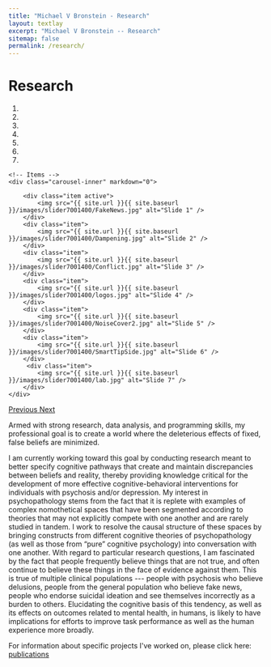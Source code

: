 ```yaml
---
title: "Michael V Bronstein - Research"
layout: textlay
excerpt: "Michael V Bronstein -- Research"
sitemap: false
permalink: /research/
---
```


# Research

<div markdown="0" id="carousel" class="carousel slide" data-ride="carousel" data-interval="5000" data-pause="hover" >
    <!-- Menu -->
    <ol class="carousel-indicators">
        <li data-target="#carousel" data-slide-to="0" class="active"></li>
        <li data-target="#carousel" data-slide-to="1"></li>
        <li data-target="#carousel" data-slide-to="2"></li>
        <li data-target="#carousel" data-slide-to="3"></li>
        <li data-target="#carousel" data-slide-to="4"></li>
        <li data-target="#carousel" data-slide-to="5"></li>
        <li data-target="#carousel" data-slide-to="6"></li>
    </ol>

    <!-- Items -->
    <div class="carousel-inner" markdown="0">

        <div class="item active">
            <img src="{{ site.url }}{{ site.baseurl }}/images/slider7001400/FakeNews.jpg" alt="Slide 1" />
        </div>
        <div class="item">
            <img src="{{ site.url }}{{ site.baseurl }}/images/slider7001400/Dampening.jpg" alt="Slide 2" />
        </div>
        <div class="item">
            <img src="{{ site.url }}{{ site.baseurl }}/images/slider7001400/Conflict.jpg" alt="Slide 3" />
        </div>
        <div class="item">
            <img src="{{ site.url }}{{ site.baseurl }}/images/slider7001400/logos.jpg" alt="Slide 4" />
        </div>
        <div class="item">
            <img src="{{ site.url }}{{ site.baseurl }}/images/slider7001400/NoiseCover2.jpg" alt="Slide 5" />
        </div>
        <div class="item">
            <img src="{{ site.url }}{{ site.baseurl }}/images/slider7001400/SmartTipSide.jpg" alt="Slide 6" />
        </div>       
         <div class="item">
            <img src="{{ site.url }}{{ site.baseurl }}/images/slider7001400/lab.jpg" alt="Slide 7" />
        </div>
    </div>
  <a class="left carousel-control" href="#carousel" role="button" data-slide="prev">
    <span class="glyphicon glyphicon-chevron-left" aria-hidden="true"></span>
    <span class="sr-only">Previous</span>
  </a>
  <a class="right carousel-control" href="#carousel" role="button" data-slide="next">
    <span class="glyphicon glyphicon-chevron-right" aria-hidden="true"></span>
    <span class="sr-only">Next</span>
  </a>
</div>

Armed with strong research, data analysis, and programming skills, my professional goal is to create a world where the deleterious effects of fixed, false beliefs are minimized.

I am currently working toward this goal by conducting research meant to better specify cognitive pathways that create and maintain discrepancies between beliefs and reality, thereby providing knowledge critical for the development of more effective cognitive-behavioral interventions for individuals with psychosis and/or depression. My interest in psychopathology stems from the fact that it is replete with examples of complex nomothetical spaces that have been segmented according to theories that may not explicitly compete with one another and are rarely studied in tandem. I work to resolve the causal structure of these spaces by bringing constructs from different cognitive theories of psychopathology (as well as those from “pure” cognitive psychology) into conversation with one another. With regard to particular research questions, I am fascinated by the fact that people frequently believe things that are not true, and often continue to believe these things in the face of evidence against them. This is true of multiple clinical populations --- people with psychosis who believe delusions, people from the general population who believe fake news, people who endorse suicidal ideation and see themselves incorrectly as a burden to others. Elucidating the cognitive basis of this tendency, as well as its effects on outcomes related to mental health, in humans, is likely to have implications for efforts to improve task performance as well as the human experience more broadly.

For information about specific projects I've worked on, please click here: <a href="{{ site.url }}{{ site.baseurl }}/publications">publications</a>


